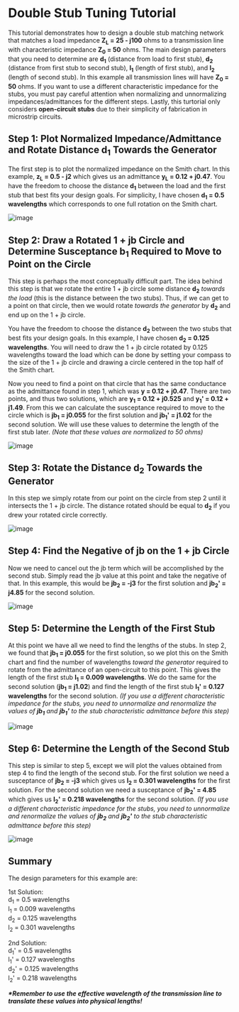# Double Stub Tuning Tutorial

This tutorial demonstrates how to design a double stub matching network that matches a load impedance <b>Z<sub>L</sub> = 25 - j100</b> ohms to a transmission line with characteristic impedance <b>Z<sub>0</sub> = 50</b> ohms. The main design parameters that you need to determine are <b>d<sub>1</sub></b> (distance from load to first stub), <b>d<sub>2</sub></b> (distance from first stub to second stub), <b>l<sub>1</sub></b> (length of first stub), and <b>l<sub>2</sub></b> (length of second stub). In this example all transmission lines will have <b>Z<sub>0</sub> = 50</b> ohms. If you want to use a different characteristic impedance for the stubs, you must pay careful attention when normalizing and unnormalizing impedances/admittances for the different steps. Lastly, this turtorial only considers <b>open-circuit stubs</b> due to their simplicity of fabrication in microstrip circuits.  

## Step 1: Plot Normalized Impedance/Admittance and Rotate Distance d<sub>1</sub> Towards the Generator
The first step is to plot the normalized impedance on the Smith chart. In this example, <b>z<sub>L</sub> = 0.5 - j2</b> which gives us an admittance <b>y<sub>L</sub> = 0.12 + j0.47</b>. You have the freedom to choose the distance <b>d<sub>1</sub></b> between the load and the first stub that best fits your design goals. For simplicity, I have chosen <b>d<sub>1</sub> = 0.5 wavelengths</b> which corresponds to one full rotation on the Smith chart.

![image](https://github.com/CourseReps/ECEN452-Spring2016/blob/master/Resources/DoubleStubTuning/DoubleStubTuning_Step1.png)

## Step 2: Draw a Rotated 1 + jb Circle and Determine Susceptance b<sub>1</sub> Required to Move to Point on the Circle
This step is perhaps the most conceptually difficult part. The idea behind this step is that we rotate the entire 1 + jb circle some distance <b>d<sub>2</sub></b> <i>towards the load</i> (this is the distance between the two stubs). Thus, if we can get to a point on that circle, then we would rotate <i>towards the generator</i> by <b>d<sub>2</sub></b> and end up on the 1 + jb circle. 

You have the freedom to choose the distance <b>d<sub>2</sub></b> between the two stubs that best fits your design goals. In this example, I have chosen <b>d<sub>2</sub> = 0.125 wavelengths</b>. You will need to draw the 1 + jb circle rotated by 0.125 wavelengths toward the load which can be done by setting your compass to the size of the 1 + jb circle and drawing a circle centered in the top half of the Smith chart. 

Now you need to find a point on that circle that has the same conductance as the admittance found in step 1, which was <b>y = 0.12 + j0.47</b>. There are two points, and thus two solutions, which are <b>y<sub>1</sub> = 0.12 + j0.525</b> and <b>y<sub>1</sub>' = 0.12 + j1.49</b>. From this we can calculate the susceptance required to move to the circle which is <b>jb<sub>1</sub> = j0.055</b> for the first solution and <b>jb<sub>1</sub>' = j1.02</b> for the second solution. We will use these values to determine the length of the first stub later. <i>(Note that these values are normalized to 50 ohms)</i>

![image](https://github.com/CourseReps/ECEN452-Spring2016/blob/master/Resources/DoubleStubTuning/DoubleStubTuning_Step2.png)

## Step 3: Rotate the Distance d<sub>2</sub> Towards the Generator
In this step we simply rotate from our point on the circle from step 2 until it intersects the 1 + jb circle. The distance rotated should be equal to <b>d<sub>2</sub></b> if you drew your rotated circle correctly.

![image](https://github.com/CourseReps/ECEN452-Spring2016/blob/master/Resources/DoubleStubTuning/DoubleStubTuning_Step3.png)

## Step 4: Find the Negative of jb on the 1 + jb Circle
Now we need to cancel out the jb term which will be accomplished by the second stub. Simply read the jb value at this point and take the negative of that. In this example, this would be <b>jb<sub>2</sub> = -j3</b> for the first solution and <b>jb<sub>2</sub>' = j4.85</b> for the second solution.

![image](https://github.com/CourseReps/ECEN452-Spring2016/blob/master/Resources/DoubleStubTuning/DoubleStubTuning_Step4.png)

## Step 5: Determine the Length of the First Stub
At this point we have all we need to find the lengths of the stubs. In step 2, we found that <b>jb<sub>1</sub> = j0.055</b> for the first solution, so we plot this on the Smith chart and find the number of wavelengths <i>toward the generator</i> required to rotate from the admittance of an open-circuit to this point. This gives the length of the first stub <b>l<sub>1</sub> = 0.009 wavelengths</b>. We do the same for the second solution (<b>jb<sub>1</sub> = j1.02</b>) and find the length of the first stub <b>l<sub>1</sub>' = 0.127 wavelengths</b> for the second solution. <i>(If you use a different characteristic impedance for the stubs, you need to unnormalize and renormalize the values of <b>jb<sub>1</sub></b> and <b>jb<sub>1</sub>'</b> to the stub characteristic admittance before this step)</i>

![image](https://github.com/CourseReps/ECEN452-Spring2016/blob/master/Resources/DoubleStubTuning/DoubleStubTuning_Step5.png)

## Step 6: Determine the Length of the Second Stub
This step is similar to step 5, except we will plot the values obtained from step 4 to find the length of the second stub. For the first solution we need a susceptance of <b>jb<sub>2</sub> = -j3</b> which gives us <b>l<sub>2</sub> = 0.301 wavelengths</b> for the first solution. For the second solution we need a susceptance of <b>jb<sub>2</sub>' = 4.85</b> which gives us <b>l<sub>2</sub>' = 0.218 wavelengths</b> for the second solution. <i>(If you use a different characteristic impedance for the stubs, you need to unnormalize and renormalize the values of <b>jb<sub>2</sub></b> and <b>jb<sub>2</sub>'</b> to the stub characteristic admittance before this step)</i>

![image](https://github.com/CourseReps/ECEN452-Spring2016/blob/master/Resources/DoubleStubTuning/DoubleStubTuning_Step6.png)

## Summary
The design parameters for this example are:

1st Solution: <br>
d<sub>1</sub> = 0.5 wavelengths <br>
l<sub>1</sub> = 0.009 wavelengths <br>
d<sub>2</sub> = 0.125 wavelengths <br>
l<sub>2</sub> = 0.301 wavelengths <br>

2nd Solution: <br>
d<sub>1</sub>' = 0.5 wavelengths <br>
l<sub>1</sub>' = 0.127 wavelengths <br>
d<sub>2</sub>' = 0.125 wavelengths <br>
l<sub>2</sub>' = 0.218 wavelengths <br>

<b><i>*Remember to use the effective wavelength of the transmission line to translate these values into physical lengths!</b></i>
